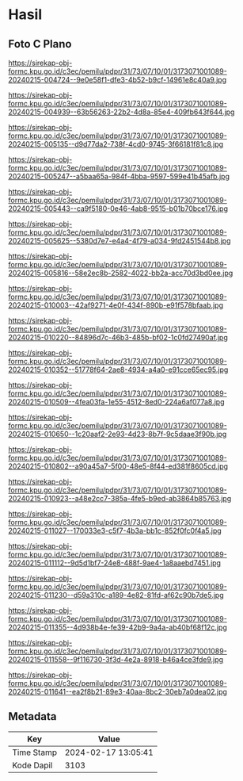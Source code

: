 # Hasil

## Foto C Plano

https://sirekap-obj-formc.kpu.go.id/c3ec/pemilu/pdpr/31/73/07/10/01/3173071001089-20240215-004724--9e0e58f1-dfe3-4b52-b9cf-14961e8c40a9.jpg

https://sirekap-obj-formc.kpu.go.id/c3ec/pemilu/pdpr/31/73/07/10/01/3173071001089-20240215-004939--63b56263-22b2-4d8a-85e4-409fb643f644.jpg

https://sirekap-obj-formc.kpu.go.id/c3ec/pemilu/pdpr/31/73/07/10/01/3173071001089-20240215-005135--d9d77da2-738f-4cd0-9745-3f66181f81c8.jpg

https://sirekap-obj-formc.kpu.go.id/c3ec/pemilu/pdpr/31/73/07/10/01/3173071001089-20240215-005247--a5baa65a-984f-4bba-9597-599e41b45afb.jpg

https://sirekap-obj-formc.kpu.go.id/c3ec/pemilu/pdpr/31/73/07/10/01/3173071001089-20240215-005443--ca9f5180-0e46-4ab8-9515-b01b70bce176.jpg

https://sirekap-obj-formc.kpu.go.id/c3ec/pemilu/pdpr/31/73/07/10/01/3173071001089-20240215-005625--5380d7e7-e4a4-4f79-a034-9fd2451544b8.jpg

https://sirekap-obj-formc.kpu.go.id/c3ec/pemilu/pdpr/31/73/07/10/01/3173071001089-20240215-005816--58e2ec8b-2582-4022-bb2a-acc70d3bd0ee.jpg

https://sirekap-obj-formc.kpu.go.id/c3ec/pemilu/pdpr/31/73/07/10/01/3173071001089-20240215-010003--42af9271-4e0f-434f-890b-e91f578bfaab.jpg

https://sirekap-obj-formc.kpu.go.id/c3ec/pemilu/pdpr/31/73/07/10/01/3173071001089-20240215-010220--84896d7c-46b3-485b-bf02-1c0fd27490af.jpg

https://sirekap-obj-formc.kpu.go.id/c3ec/pemilu/pdpr/31/73/07/10/01/3173071001089-20240215-010352--51778f64-2ae8-4934-a4a0-e91cce65ec95.jpg

https://sirekap-obj-formc.kpu.go.id/c3ec/pemilu/pdpr/31/73/07/10/01/3173071001089-20240215-010509--4fea03fa-1e55-4512-8ed0-224a6af077a8.jpg

https://sirekap-obj-formc.kpu.go.id/c3ec/pemilu/pdpr/31/73/07/10/01/3173071001089-20240215-010650--1c20aaf2-2e93-4d23-8b7f-9c5daae3f90b.jpg

https://sirekap-obj-formc.kpu.go.id/c3ec/pemilu/pdpr/31/73/07/10/01/3173071001089-20240215-010802--a90a45a7-5f00-48e5-8f44-ed381f8605cd.jpg

https://sirekap-obj-formc.kpu.go.id/c3ec/pemilu/pdpr/31/73/07/10/01/3173071001089-20240215-010923--a48e2cc7-385a-4fe5-b9ed-ab3864b85763.jpg

https://sirekap-obj-formc.kpu.go.id/c3ec/pemilu/pdpr/31/73/07/10/01/3173071001089-20240215-011027--170033e3-c5f7-4b3a-bb1c-852f0fc0f4a5.jpg

https://sirekap-obj-formc.kpu.go.id/c3ec/pemilu/pdpr/31/73/07/10/01/3173071001089-20240215-011112--9d5d1bf7-24e8-488f-9ae4-1a8aaebd7451.jpg

https://sirekap-obj-formc.kpu.go.id/c3ec/pemilu/pdpr/31/73/07/10/01/3173071001089-20240215-011230--d59a310c-a189-4e82-81fd-af62c90b7de5.jpg

https://sirekap-obj-formc.kpu.go.id/c3ec/pemilu/pdpr/31/73/07/10/01/3173071001089-20240215-011355--4d938b4e-fe39-42b9-9a4a-ab40bf68f12c.jpg

https://sirekap-obj-formc.kpu.go.id/c3ec/pemilu/pdpr/31/73/07/10/01/3173071001089-20240215-011558--9f116730-3f3d-4e2a-8918-b46a4ce3fde9.jpg

https://sirekap-obj-formc.kpu.go.id/c3ec/pemilu/pdpr/31/73/07/10/01/3173071001089-20240215-011641--ea2f8b21-89e3-40aa-8bc2-30eb7a0dea02.jpg


## Metadata

| Key        | Value               |
| ---------- | ------------------- |
| Time Stamp | 2024-02-17 13:05:41 |
| Kode Dapil | 3103                |



